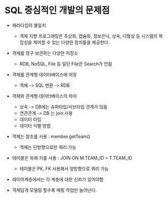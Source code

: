 # SQL 중심적인 개발의 문제점
- 패러다임의 불일치
    - 객체 지향 프로그래밍은 추상화, 캡슐화, 정보은닉, 상속, 다형상 등 시스템의 복잡성을 제어할 수 있는 다양한 장치들을 제공한다.

- 객체를 영구 보관하는 다양한 저장소
    - RDB, NoSQL, File 등 일단 File은 Search가 안됨

- 객체를 관계형 데이터베이스에 저장
    - 객체 -> SQL 변환 -> RDB

- 객체와 관계형 데이터베이스의 차이
    - 상속 -> DB에는 슈퍼타입/서브타입 관계가 있음
    - 연관관계 -> DB 는 join 사용
    - 데이터 타입
    - 데이터 식별 방법

- 객체는 참조를 사용 : member.getTeam()
    - 객체는 단방향으로만 쿼리 가능
- 테이블은 외래 키를 사용 : JOIN ON M.TEAM_ID = T.TEAM_ID
    - 테이블은 PK, FK 사용해서 양방향으로 쿼리 가능

- 레이어계층에서는 각 계층에 대한 신뢰가 있어야함

- 객체답게 모델링 할수록 매핑 작업만 늘어난다.

